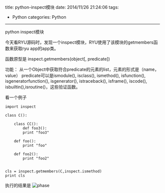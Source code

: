 title: python-inspect模块
date: 2014/11/26 21:24:06 
tags: 
- Python
categories: Python
---


python inspect模块

今天看RYU源码时，发现一个inspect模块，RYU使用了该模块的getmembers函数来获取ryu app的app类。

函数原型是 inspect.getmembers(object[, predicate])

功能： 从一个Object中获取符合predicate的元素的list，元素的形式是（name，value）
predicate可以是ismodule(), isclass(), ismethod(), isfunction(), isgeneratorfunction(), 
isgenerator(), istraceback(), isframe(), iscode(), isbuiltin(),isroutine()，这些验证函数。

<!--more-->

看一个例子

    import inspect

    class C():

		class CC():
			def foo3():
			print "foo3"

	    def foo():
	    	print "foo"
		
		def foo2():
			print "foo2"
		
		
	cls = inspect.getmembers(C,inspect.ismethod)
	print cls


执行的结果是
![phase](/img/python-inspect-result.jpg)
